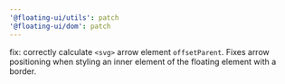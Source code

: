 ```yaml
---
'@floating-ui/utils': patch
'@floating-ui/dom': patch
---
```


fix: correctly calculate `<svg>` arrow element `offsetParent`. Fixes arrow positioning when styling an inner element of the floating element with a border.

